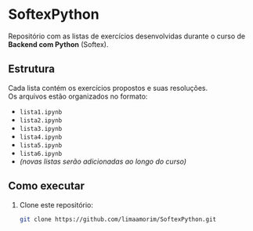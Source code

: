 # SoftexPython

Repositório com as listas de exercícios desenvolvidas durante o curso de **Backend com Python** (Softex).

## Estrutura

Cada lista contém os exercícios propostos e suas resoluções.  
Os arquivos estão organizados no formato:

- `lista1.ipynb`
- `lista2.ipynb`
- `lista3.ipynb`
- `lista4.ipynb`
- `lista5.ipynb`
- `lista6.ipynb`
- *(novas listas serão adicionadas ao longo do curso)*

## Como executar

1. Clone este repositório:
   ```bash
   git clone https://github.com/limaamorim/SoftexPython.git
